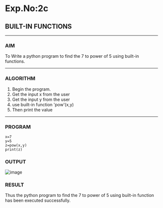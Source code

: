 # Exp.No:2c
## BUILT-IN FUNCTIONS

---

### AIM  
To Write a python program to find the 7 to power of 5 using built-in functions.

---

### ALGORITHM

1. Begin the program.  
2. Get the input x from the user
3. Get the input y from the user
4. use built-in function 'pow'(x,y)
5. Then print the value
---

### PROGRAM

```
x=7
y=5
z=pow(x,y)
print(z)

```

### OUTPUT
![image](https://github.com/user-attachments/assets/e24b247e-b447-48aa-838c-71e61cddcfe9)

### RESULT
Thus the python program to find the 7 to power of 5 using built-in function has been executed successfully.
